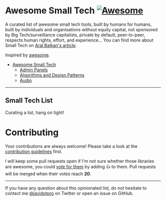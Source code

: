 # Awesome Small Tech [![Awesome](https://cdn.rawgit.com/sindresorhus/awesome/d7305f38d29fed78fa85652e3a63e154dd8e8829/media/badge.svg)](https://github.com/sindresorhus/awesome)

A curated list of awesome small tech tools, built by humans for humans, built by individuals and organisations without equity capital, not sponsored by Big Tech/surveillance capitalists, private by default, peer-to-peer, respects human rights, effort, and experience... You can find more about Small Tech on [Aral Balkan's article](https://ar.al/2019/03/04/small-technology/).

Inspired by [awesome](https://github.com/sindresorhus/awesome).

- [Awesome Small Tech](#awesome-python)
    - [Admin Panels](#admin-panels)
    - [Algorithms and Design Patterns](#algorithms-and-design-patterns)
    - [Audio](#audio)
  

---

## Small Tech List

Curating a list, hang on tight!

# Contributing

Your contributions are always welcome! Please take a look at the [contribution guidelines](https://github.com/javidotpro/awesome-smalltech/blob/master/CONTRIBUTING.md) first.

I will keep some pull requests open if I'm not sure whether those libraries are awesome, you could [vote for them](https://github.com/vinta/awesome-smalltech/pulls) by adding :+1: to them. Pull requests will be merged when their votes reach **20**.

- - -

If you have any question about this opinionated list, do not hesitate to contact me [@javidotpro](https://twitter.com/javidotpro) on Twitter or open an issue on GitHub.
